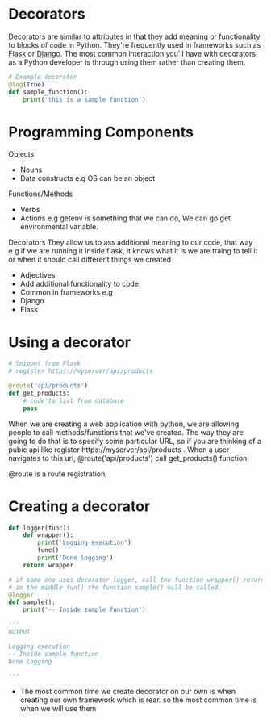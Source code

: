 # Decorators

[Decorators](https://www.python.org/dev/peps/pep-0318/) are similar to attributes in that they add meaning or functionality to blocks of code in Python. They're frequently used in frameworks such as [Flask](http://flask.pocoo.org/) or [Django](https://www.djangoproject.com/). The most common interaction you'll have with decorators as a Python developer is through using them rather than creating them.

``` python
# Example decorator
@log(True)
def sample_function():
    print('this is a sample function')
```

# Programming Components 
Objects
- Nouns
- Data constructs
e.g OS can be an object

Functions/Methods
- Verbs
- Actions
e.g getenv is something that we can do, We can go get environmental variable.

Decorators
They allow us to ass additional meaning to our code, that way e.g if we are running it inside flask, it knows what it is we are traing to tell it or when it should call different things we created
- Adjectives
- Add additional functionality to code
- Common in frameworks e.g
 - Django
 - Flask

# Using a decorator
``` python
# Snippet from Flask
# register https://myserver/api/products

@route('api/products')
def get_products:
    # code to list from database
    pass
```

When we are creating a web application with python, we are allowing people to call methods/functions that we've created.
The way they are going to do that is to specify some particular URL, so if you are thinking of a pubic api like register https://myserver/api/products .
When a user navigates to this url, @route('api/products') call get_products() function

@route is a route registration, 

# Creating a decorator

``` python
def logger(func):
    def wrapper():
        print('Logging execution')
        func()
        print('Done logging')
    return wrapper

# if some one uses decorator logger, call the function wrapper() returning wrapper
# in the middle fun() the function sample() will be called.
@logger
def sample():
    print('-- Inside sample function')

'''
OUTPUT

Logging execution
-- Inside sample function
Done logging

'''
```

* The most common time we create decorator on our own is when creating our own framework which is rear. 
so the most common time is when we will use them 

